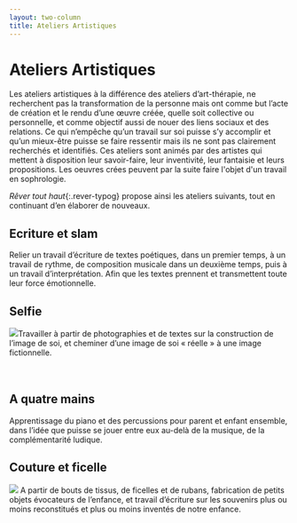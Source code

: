 ```yaml
---
layout: two-column
title: Ateliers Artistiques
---
```

# Ateliers Artistiques

Les ateliers artistiques à la différence des ateliers d’art-thérapie, ne recherchent pas la transformation de la personne mais ont comme but l’acte de création et le rendu d’une œuvre créée, quelle soit collective ou personnelle, et comme objectif aussi de nouer des liens sociaux et des relations. Ce qui n’empêche qu’un travail sur soi puisse s’y accomplir et qu’un mieux-être puisse se faire ressentir mais ils ne sont pas clairement recherchés et identifiés. Ces ateliers sont animés par des artistes qui mettent à disposition leur savoir-faire, leur inventivité, leur fantaisie et leurs propositions. Les oeuvres crées peuvent par la suite faire l'objet d'un travail en sophrologie.

*Rêver tout haut*{:.rever-typog} propose ainsi les ateliers suivants, tout en continuant d’en élaborer de nouveaux. 

## Ecriture et slam
<!-- <img src="http://res.cloudinary.com/dnxcesebo/image/upload/c_scale,h_200,r_10/v1527763107/partitions-pleyel_msan2h.jpg" class="img"/> --> Relier un travail d’écriture de textes poétiques, dans un premier temps, à un  travail de rythme, de composition musicale dans un deuxième temps, puis à un travail d’interprétation. Afin que les textes prennent et transmettent toute leur force émotionnelle.

## Selfie
<img src="http://res.cloudinary.com/dnxcesebo/image/upload/c_scale,h_200,r_10/v1527691924/photo_coquelicot_lbt5y3.jpg" class="img-right"/>Travailler à partir de photographies  et de textes sur la construction de l’image de soi, et cheminer d’une image de soi « réelle » à une image fictionnelle.<br><br><br>


## A quatre mains
Apprentissage du piano et des percussions pour parent et enfant ensemble, dans l’idée que puisse se jouer entre eux au-delà de la musique, de la complémentarité ludique.

## Couture et ficelle
<img src="http://res.cloudinary.com/dnxcesebo/image/upload/c_scale,h_350,r_10/v1527691919/boite_à_petites_tisss_gg9wjl.jpg" class="img"/> A partir de bouts de tissus, de ficelles et de rubans, fabrication de petits objets évocateurs de l’enfance, et travail d’écriture sur les souvenirs plus ou moins reconstitués et plus ou moins inventés de notre enfance.
<br>
<br>
<br>
<br>

